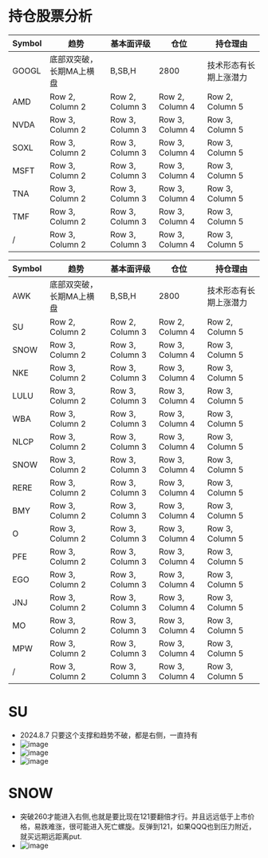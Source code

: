 # 持仓股票分析
| Symbol | 趋势 | 基本面评级 | 仓位 | 持仓理由 |
|----------|----------|----------|----------|----------|
| GOOGL | 底部双突破，长期MA上横盘 | B,SB,H | 2800 | 技术形态有长期上涨潜力 |
| AMD | Row 2, Column 2 | Row 2, Column 3 | Row 2, Column 4 | Row 2, Column 5 |
| NVDA | Row 3, Column 2 | Row 3, Column 3 | Row 3, Column 4 | Row 3, Column 5 |
| SOXL | Row 3, Column 2 | Row 3, Column 3 | Row 3, Column 4 | Row 3, Column 5 |
| MSFT | Row 3, Column 2 | Row 3, Column 3 | Row 3, Column 4 | Row 3, Column 5 |
| TNA | Row 3, Column 2 | Row 3, Column 3 | Row 3, Column 4 | Row 3, Column 5 |
|TMF| Row 3, Column 2 | Row 3, Column 3 | Row 3, Column 4 | Row 3, Column 5 |
| / | Row 3, Column 2 | Row 3, Column 3 | Row 3, Column 4 | Row 3, Column 5 |



| Symbol | 趋势 | 基本面评级 | 仓位 | 持仓理由 |
|----------|----------|----------|----------|----------|
| AWK | 底部双突破，长期MA上横盘 | B,SB,H | 2800 | 技术形态有长期上涨潜力 |
| SU | Row 2, Column 2 | Row 2, Column 3 | Row 2, Column 4 | Row 2, Column 5 |
| SNOW | Row 3, Column 2 | Row 3, Column 3 | Row 3, Column 4 | Row 3, Column 5 |
| NKE | Row 3, Column 2 | Row 3, Column 3 | Row 3, Column 4 | Row 3, Column 5 |
| LULU | Row 3, Column 2 | Row 3, Column 3 | Row 3, Column 4 | Row 3, Column 5 |
| WBA | Row 3, Column 2 | Row 3, Column 3 | Row 3, Column 4 | Row 3, Column 5 |
| NLCP| Row 3, Column 2 | Row 3, Column 3 | Row 3, Column 4 | Row 3, Column 5 |
| SNOW | Row 3, Column 2 | Row 3, Column 3 | Row 3, Column 4 | Row 3, Column 5 |
| RERE| Row 3, Column 2 | Row 3, Column 3 | Row 3, Column 4 | Row 3, Column 5 |
| BMY | Row 3, Column 2 | Row 3, Column 3 | Row 3, Column 4 | Row 3, Column 5 |
| O | Row 3, Column 2 | Row 3, Column 3 | Row 3, Column 4 | Row 3, Column 5 |
| PFE | Row 3, Column 2 | Row 3, Column 3 | Row 3, Column 4 | Row 3, Column 5 |
| EGO | Row 3, Column 2 | Row 3, Column 3 | Row 3, Column 4 | Row 3, Column 5 |
| JNJ | Row 3, Column 2 | Row 3, Column 3 | Row 3, Column 4 | Row 3, Column 5 |
| MO | Row 3, Column 2 | Row 3, Column 3 | Row 3, Column 4 | Row 3, Column 5 |
| MPW | Row 3, Column 2 | Row 3, Column 3 | Row 3, Column 4 | Row 3, Column 5 |
| / | Row 3, Column 2 | Row 3, Column 3 | Row 3, Column 4 | Row 3, Column 5 |
# SU
* 2024.8.7 只要这个支撑和趋势不破，都是右侧，一直持有
* ![image](https://github.com/user-attachments/assets/4bcb28ce-342c-47e9-9549-94002244cd26)
* ![image](https://github.com/user-attachments/assets/c28779cb-1d09-4e03-9a2b-6cca2a0b94ca)
* ![image](https://github.com/user-attachments/assets/39004d6b-6bba-4569-8134-c937c5bca7ce)
# SNOW
* 突破260才能进入右侧,也就是要比现在121要翻倍才行。并且远远低于上市价格，易跌难涨，很可能进入死亡螺旋。反弹到121，如果QQQ也到压力附近，就买远期远距离put.
* ![image](https://github.com/user-attachments/assets/863d5bc6-7be5-4ee2-8fa9-b6a9777a8983)




